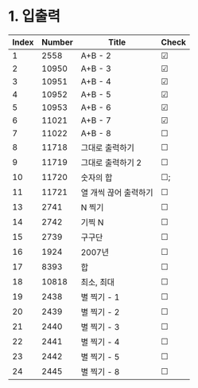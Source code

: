 # 1. 입출력

| Index | Number | Title | Check |
|----------|----------|----------|----------|
| 1 | 2558 | A+B - 2 | &#9745; |
| 2 | 10950 | A+B - 3 | &#9745; |
| 3 | 10951 | A+B - 4 | &#9745; |
| 4 | 10952 | A+B - 5 | &#9745; |
| 5 | 10953 | A+B - 6 | &#9745; |
| 6 | 11021 | A+B - 7 | &#9745; |
| 7 | 11022 | A+B - 8 | &#9744; |
| 8 | 11718 | 그대로 출력하기 | &#9744; |
| 9 | 11719 | 그대로 출력하기 2 | &#9744; |
| 10 | 11720 | 숫자의 합 | &#9744;; |
| 11 | 11721 | 열 개씩 끊어 출력하기 | &#9744; |
| 13 | 2741 | N 찍기 | &#9744; |
| 14 | 2742 | 기찍 N | &#9744; |
| 15 | 2739 | 구구단 | &#9744; |
| 16 | 1924 | 2007년 | &#9744; |
| 17 | 8393 | 합 | &#9744; |
| 18 | 10818 | 최소, 최대 | &#9744; |
| 19 | 2438 | 별 찍기 - 1 | &#9744; |
| 20 | 2439 | 별 찍기 - 2 | &#9744; |
| 21 | 2440 | 별 찍기 - 3 | &#9744; |
| 22 | 2441 | 별 찍기 - 4 | &#9744; |
| 23 | 2442 | 별 찍기 - 5 | &#9744; |
| 24 | 2445 | 별 찍기 - 8 | &#9744; |
